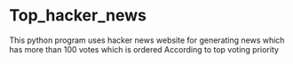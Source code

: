 # Top_hacker_news
This python program uses hacker news website for generating news which has more than 100 votes which is ordered According to top voting priority
